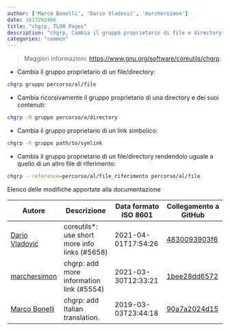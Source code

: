 ```yaml
---
author: ['Marco Bonelli', 'Dario Vladović', 'marchersimon']
date: 1617292466
title: "chgrp, TLDR Pages"
description: "chgrp, Cambia il gruppo proprietario di file e directory."
categories: "common"
---
```

> Maggiori informazioni: <https://www.gnu.org/software/coreutils/chgrp>.

- Cambia il gruppo proprietario di un file/directory:

```bash
chgrp gruppo percorso/al/file
```

- Cambia ricorsivamente il gruppo proprietario di una directory e dei suoi contenuti:

```bash
chgrp -R gruppo percorso/a/directory
```

- Cambia il gruppo proprietario di un link simbolico:

```bash
chgrp -h gruppo path/to/symlink
```

- Cambia il gruppo proprietario di un file/directory rendendolo uguale a quello di un altro file di riferimento:

```bash
chgrp --reference=percorso/al/file_riferimento percorso/al/file
```
Elenco delle modifiche apportate alla documentazione


Autore | Descrizione | Data formato ISO 8601 | Collegamento a GitHub
------|-----|-----|-----
[Dario Vladović](mailto:d.vladimyr@gmail.com) | coreutils*: use short more info links (#5658) | 2021-04-01T17:54:26 | [4830093903f6](https://github.com/tldr-pages/tldr/commit/4830093903f66ccf3ebbc2ecf477286e45edac59)
[marchersimon](mailto:50295997+marchersimon@users.noreply.github.com) | chgrp: add more information link (#5554) | 2021-03-30T12:33:21 | [1bee28dd6572](https://github.com/tldr-pages/tldr/commit/1bee28dd6572c855d7cdb2ffd88e05794a8cfc86)
[Marco Bonelli](mailto:mb5.marcob@gmail.com) | chgrp: add Italian translation. | 2019-03-03T23:44:18 | [90a7a2024d15](https://github.com/tldr-pages/tldr/commit/90a7a2024d150f9f133cfa32cd86f2e062d2765a)

